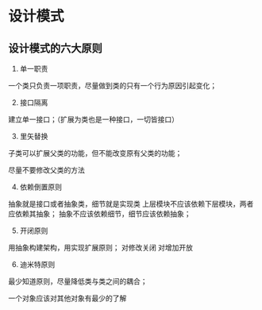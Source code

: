 # 设计模式

## 设计模式的六大原则

1. 单一职责

一个类只负责一项职责，尽量做到类的只有一个行为原因引起变化；

2. 接口隔离

建立单一接口；（扩展为类也是一种接口，一切皆接口）

3. 里矢替换

子类可以扩展父类的功能，但不能改变原有父类的功能；

尽量不要修改父类的方法

4. 依赖倒置原则

抽象就是接口或者抽象类，细节就是实现类
上层模块不应该依赖下层模块，两者应依赖其抽象；
抽象不应该依赖细节，细节应该依赖抽象；

5. 开闭原则

用抽象构建架构，用实现扩展原则；
 对修改关闭 对增加开放

6. 迪米特原则

最少知道原则，尽量降低类与类之间的耦合；

一个对象应该对其他对象有最少的了解